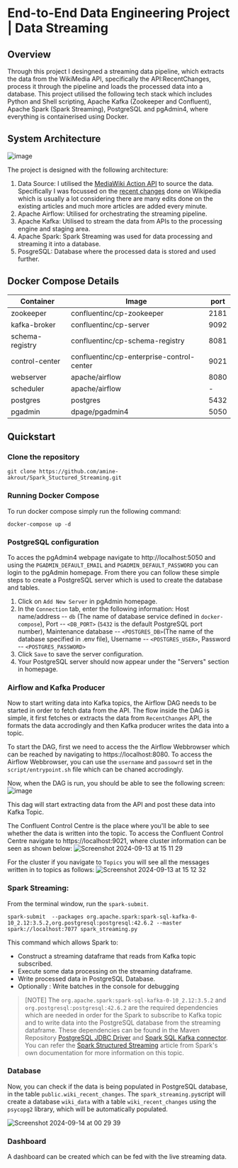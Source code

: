 # End-to-End Data Engineering Project | Data Streaming

## Overview
Through this project I desingned a streaming data pipeline, which extracts the data from the WikiMedia API, specifically the API:RecentChanges, process it through the pipeline and loads the processed data into a database. This project utilised the following tech stack which includes Python and Shell scripting, Apache Kafka (Zookeeper and Confluent), Apache Spark (Spark Streaming), PostgreSQL and pgAdmin4, where everything is containerised using Docker.

## System Architecture

![image](https://github.com/user-attachments/assets/9cf933e5-5a33-44f8-b3f3-cc534ded7ef9)

The project is designed with the following architecture:
1. Data Source: I utilised the [MediaWiki Action API](https://www.mediawiki.org/wiki/API:Main_page) to source the data. Specifically I was focussed on the [recent changes](https://www.mediawiki.org/wiki/API:RecentChanges) done on Wikipedia which is usually a lot considering there are many edits done on the existing articles and much more articles are added every minute.
2. Apache Airflow: Utilised for orchestrating the streaming pipeline.
3. Apache Kafka: Utilised to stream the data from APIs to the processing engine and staging area.
4. Apache Spark: Spark Streaming was used for data processing and streaming it into a database.
5. PosgreSQL: Database where the processed data is stored and used further.

## Docker Compose Details

| Container | Image | port | 
|-|-|-|
| zookeeper | confluentinc/cp-zookeeper | 2181 |
| kafka-broker | confluentinc/cp-server | 9092 |
| schema-registry | confluentinc/cp-schema-registry | 8081 |
| control-center | confluentinc/cp-enterprise-control-center | 9021 |
| webserver | apache/airflow | 8080 |
| scheduler | apache/airflow | - |
| postgres | postgres | 5432 |
| pgadmin | dpage/pgadmin4 | 5050 |

## Quickstart

### Clone the repository

```
git clone https://github.com/amine-akrout/Spark_Stuctured_Streaming.git
```

### Running Docker Compose

To run docker compose simply run the following command:

```
docker-compose up -d
```

### PostgreSQL configuration

To acces the pgAdmin4 webpage navigate to http://localhost:5050 and using the `PGADMIN_DEFAULT_EMAIL` and `PGADMIN_DEFAULT_PASSWORD` you can login to the pgAdmin homepage. From there you can follow these simple steps to create a PostgreSQL server which is used to create the database and tables.
1. Click on `Add New Server` in pgAdmin homepage.
2. In the `Connection` tab, enter the following information: Host name/address -- `db` (The name of database service defined in `docker-compose`), Port -- `<DB_PORT>` (`5432` is the default PostgreSQL port number), Maintenance database -- `<POSTGRES_DB>`(The name of the database specified in .env file), Username -- `<POSTGRES_USER>`, Password -- `<POSTGRES_PASSWORD>`
3. Click `Save` to save the server configuration.
4. Your PostgreSQL server should now appear under the "Servers" section in homepage.

### Airflow and Kafka Producer

Now to start writing data into Kafka topics, the Airflow DAG needs to be started in order to fetch data from the API. The flow inside the DAG is simple, it first fetches or extracts the data from `RecentChanges` API, the formats the data accrodingly and then Kafka producer writes the data into a topic.

To start the DAG, first we need to access the the Airflow Webbrowser which can be reached by navigating to https://localhost:8080. To access the Airflow Webbrowser, you can use the `username` and `passowrd` set in the `script/entrypoint.sh` file which can be chaned accrodingly.

Now, when the DAG is run, you should be able to see the following screen:
![image](https://github.com/user-attachments/assets/461538d1-eee8-4d8d-b6fe-9d353387483e)

This dag will start extracting data from the API and post these data into Kafka Topic.

The Confluent Control Centre is the place where you'll be able to see whether the data is written into the topic. To access the Confluent Control Centre navigate to https://localhost:9021, where cluster information can be seen as shown below:
![Screenshot 2024-09-13 at 15 11 29](https://github.com/user-attachments/assets/d2fb970a-908e-42f5-88e1-48e1aac4f11b)

For the cluster if you navigate to `Topics` you will see all the messages written in to topics as follows:
![Screenshot 2024-09-13 at 15 12 32](https://github.com/user-attachments/assets/d0425e8e-a648-4f10-ab4b-1a8fdb38241f)

### Spark Streaming:
From the terminal window, run the `spark-submit`.
```
spark-submit  --packages org.apache.spark:spark-sql-kafka-0-10_2.12:3.5.2,org.postgresql:postgresql:42.6.2 --master spark://localhost:7077 spark_streaming.py
```
This command which allows Spark to:
- Construct a streaming dataframe that reads from Kafka topic subscribed.
- Execute some data processing on the streaming dataframe.
- Write processed data in PostgreSQL Database.
- Optionally : Write batches in the console for debugging

> [NOTE]
> The `org.apache.spark:spark-sql-kafka-0-10_2.12:3.5.2` and `org.postgresql:postgresql:42.6.2` are the required dependencies which are needed in order for the Spark to subscribe to Kafka topic and to write data into the PostgreSQL database from the streaming dataframe. These dependencies can be found in the Maven Repository [PostgreSQL JDBC Driver](https://mvnrepository.com/artifact/org.postgresql/postgresql) and [Spark SQL Kafka connector](https://mvnrepository.com/artifact/org.apache.spark/spark-sql-kafka-0-10_2.12/3.5.2).
You can refer the [Spark Structured Streaming](https://spark.apache.org/docs/latest/structured-streaming-programming-guide.html) article from Spark's own documentation for more information on this topic.


### Database
Now, you can check if the data is being populated in PostgreSQL database, in the table `public.wiki_recent_changes`. The `spark_streaming.py`script will create a database `wiki_data` with a table `wiki_recent_changes` using the `psycopg2` library, which will be automatically populated.

![Screenshot 2024-09-14 at 00 29 39](https://github.com/user-attachments/assets/67ee777d-6fbc-4ddb-9ca0-12e680d3d8fd)


### Dashboard
A dashboard can be created which can be fed with the live streaming data.
